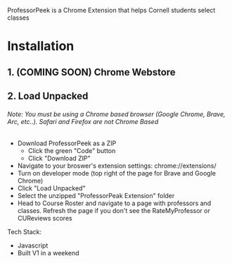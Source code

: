 ProfessorPeek is a Chrome Extension that helps Cornell students select classes

# Installation

## 1. (COMING SOON) Chrome Webstore

## 2. Load Unpacked

###### Note: You must be using a Chrome based browser (Google Chrome, Brave, Arc, etc..). Safari and Firefox are not Chrome Based

- Download ProfessorPeek as a ZIP
  - Click the green "Code" button
  - Click "Download ZIP"
- Navigate to your broswer's extension settings: chrome://extensions/
- Turn on developer mode (top right of the page for Brave and Google Chrome)
- Click "Load Unpacked"
- Select the unzipped "ProfessorPeak Extension" folder
- Head to Course Roster and navigate to a page with professors and classes. Refresh the page if you don't see the RateMyProfessor or CUReviews scores

Tech Stack:

- Javascript
- Built V1 in a weekend
